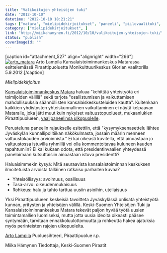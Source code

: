 ```yaml
---
title: "Valikoitujen yhteisöjen tuki"
date: "2012-10-10"
datetime: "2012-10-10 18:21:21"
tags: ["matara", "mielipidekirjoitukset", "paneeli", "piilovaalituki", ]
category: ["mielipidekirjoitukset", ]
link: "http://miikahamynen.fi/2012/10/10/valikoitujen-yhteisojen-tuki/"
status: "publish"
coverImageId: ""
---
```


\[caption id="attachment\_527" align="alignright" width="266"\][![](http://miikahamynen.fi/wp-content/uploads/2012/10/CRW_0008-266x400.jpg "arto_matara")](http://miikahamynen.fi/wp-content/uploads/2012/10/CRW_0008.jpg) Arto Lampila Kansalaistoiminnankeskus Matarassa esittelemässä Piraattipuoluetta Monikulttuurikeskus Glorian vaalitorilla 5.9.2012.\[/caption\]

_Mielipidekirjoitus_

[Kansalaistoiminnankeskus Matara](http://www.matara.fi/) haluaa "kehittää yhteistyötä eri toimijoiden välillä" sekä tarjota "osallistumisen ja vaikuttamisen mahdollisuuksia säännöllisten kansalaiskeskusteluiden kautta". Kuitenkaan kaikkien yhdistysten yhteiskunnallinen vaikuttaminen ei näytä kelpaavan Mataralle, joka jätti muut kuin nykyiset valtuustopuolueet, mukaanlukien Piraattipuolueen, [vaalipaneelinsa ulkopuolelle](http://www.matara.fi/images/VAALI_-_ILTA.pdf).

Perusteluna paneelin rajaukselle esitettiin, että "kysymyksenasettelu lähtee Jyväskylän kunnallipolitiikan näkökulmasta, jossain määrin menneen valtuustokauden arvioinnista." Ei kai oikeasti kuvitella, että ainoastaan jo valtuustossa istuvilla ryhmillä voi olla kommentoitavaa kuluneen kauden tapahtumiin? Ei kai kukaan odota, että presidentinvaalien yhteydessä paneloimaan kutsuttaisiin ainoastaan istuva presidentti?

Haluaisimmekin kysyä: Mitä seuraavista kansalaistoiminnan keskuksen ilmoitetuista arvoista tälläinen ratkaisu parhaiten kuvaa?

- Yhteisöllisyys: avoimuus, osallisuus
- Tasa-arvo: oikeudenmukaisuus
- Rohkeus: halu ja tahto tarttua uusiin asioihin, uteliaisuus

Yksi Piraattipuolueen keskeisiä tavoitteta Jyväskylässä onlisätä yhteistyötä kunnan, yritysten ja yhteisöjen välillä. Keski-Suomen Yhteisöjen Tuki ja Kansalaistoiminnankeskus Matara tekevät paljon hyvää työtä uusien toimintamallien luomiseksi, mutta jotta uusia ideoita oikeasti pääsee syntymään, tarvitaan ennakkoluulottomuutta ja rohkeutta hakea ajatuksia myös perinteisten rajojen ulkopuolelta.

[Arto Lampila](http://alampila.fi/) Puoluesihteeri, Piraattipuolue r.p.

Miika Hämynen Tiedottaja, Keski-Suomen Piraatit
